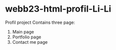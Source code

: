 # webb23-html-profil-Li-Li
Profil project
Contains three page:
1. Main page
2. Portfolio page
3. Contact me page
